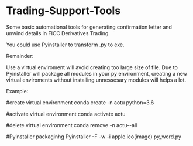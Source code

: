 # Trading-Support-Tools

Some basic automational tools for generating confirmation letter and unwind details in FICC Derivatives Trading.

You could use Pyinstaller to transform .py to exe.

Remainder: 

Use a virtual enviroment will avoid creating too large size of file.
Due to Pyinstaller will package all modules in your py environment, creating a new virtual enviroments without installing unnessesary modules will helps a lot.

Example:

#create virtual environment
conda create -n aotu python=3.6

#activate virtual environment
conda activate aotu

#delete virtual environment
conda remove -n aotu--all

#Pyinstaller packaginhg
Pyinstaller -F -w -i apple.ico(image) py_word.py
